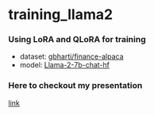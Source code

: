 # training_llama2

### Using LoRA and QLoRA for training
- dataset: [gbharti/finance-alpaca](https://huggingface.co/datasets/gbharti/finance-alpaca)
- model: [Llama-2-7b-chat-hf](https://huggingface.co/meta-llama/Llama-2-7b-chat-hf)

### Here to checkout my presentation
[link](https://docs.google.com/presentation/d/1u0Ec_L3QV16qSPJO0s8zAVbiKg4w0ijE6crreJw27hU/edit?usp=sharing)
